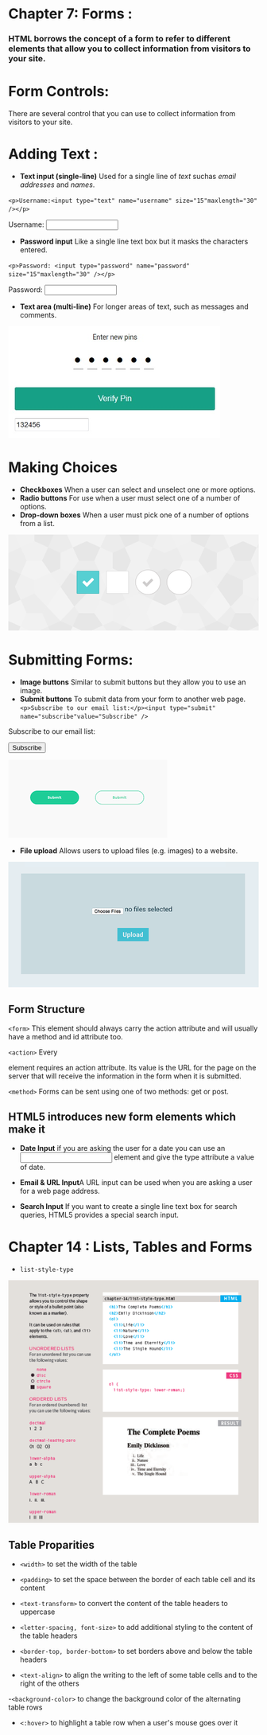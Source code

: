  # Chapter 7: Forms :

 ### HTML borrows the concept of a form to refer to different elements that allow you to collect information from visitors to your site. 

 # Form Controls: 
 There are  several control that you can use to collect information from visitors to your site.
 
 # Adding Text :
- **Text input (single-line)** Used for a single line of _text_ suchas _email addresses_ and _names_.

`<p>Username:<input type="text" name="username" size="15"maxlength="30" /></p>`

<p>Username:
<input type="text" name="username" size="15"
maxlength="30" />
</p>

- **Password input** Like a single line text box but it masks the characters entered.

`<p>Password: <input type="password" name="password" size="15"maxlength="30" /></p>`

<p>Password:
<input type="password" name="password" size="15"
maxlength="30" />
</p>

- **Text area (multi-line)** For longer areas of text, such as messages and comments.


![Pic](P.jpg)

# Making Choices 
- **Checkboxes** When a user can select and unselect one or more options.
- **Radio buttons** For use when a user must select one of a number of options.
- **Drop-down boxes** When a user must pick one of a number of options from a list.

![Pic](bea.png)

# Submitting Forms:
- **Image buttons** Similar to submit buttons but they allow you to use an image.
- **Submit buttons** To submit data from your form to another web page.
`<p>Subscribe to our email list:</p><input type="submit" name="subscribe"value="Subscribe" />`

<p>Subscribe to our email list:</p>
<input type="submit" name="subscribe"
value="Subscribe" />




![Pic](sub.png)


- **File upload**
Allows users to upload files
(e.g. images) to a website.

![Pic](drag.gif)


## Form Structure
`<form>` This element
should always carry the action
attribute and will usually have a
method and id attribute too.

`<action>`
Every <form> element requires
an action attribute. Its value
is the URL for the page on the
server that will receive the
information in the form when it
is submitted.

`<method>`
Forms can be sent using one of
two methods: get or post.

## HTML5 introduces new form elements which make it
- **Date Input**
if you are asking the user for a
date you can use an <input>
element and give the type
attribute a value of date.

- **Email & URL Input**A URL input can be used when
you are asking a user for a web
page address.

- **Search Input**
If you want to create a single
line text box for search queries,
HTML5 provides a special
search input.


# Chapter 14 : Lists, Tables and Forms

- `list-style-type`

![Pic](list.PNG)

## Table Proparities
- `<width>`
 to set the width of the
table

- `<padding>`
 to set the space
between the border of each table
cell and its content

- `<text-transform>`
 to convert the
content of the table headers to
uppercase

- `<letter-spacing, font-size>`
to add additional styling to the
content of the table headers

- `<border-top, border-bottom>`
to set borders above and below
the table headers

- `<text-align>`
 to align the writing
to the left of some table cells and
to the right of the others

-`<background-color>`
 to change the background color of the
alternating table rows

- `<:hover>`
 to highlight a table row
when a user's mouse goes over it

